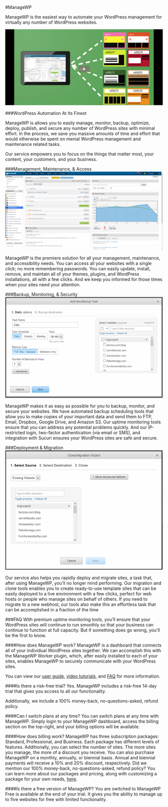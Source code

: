 #ManageWP

ManageWP is the easiest way to automate your WordPress management for virtually any number of WordPress websites.

[![ManageWP Video](/public/images/mwp-video.png)](http://fast.wistia.net/embed/iframe/ccxcd9wws5)

###WordPress Automation At Its Finest

ManageWP is allows you to easily manage, monitor, backup, optimize, deploy, publish, and secure any number of WordPress sites with minimal effort. In the process, we save you massive amounts of time and effort that would otherwise be spent on menial WordPress management and maintenance related tasks.

Our service empowers you to focus on the things that matter most, your content, your customers, and your business.


###Management, Maintenance, & Access
![ManageWP Dashboard](/public/images/mwp-dash.png)

ManageWP is the premiere solution for all your management, maintenance, and accessibility needs. You can access all your websites with a single click; no more remembering passwords. You can easily update, install, remove, and maintain all of your themes, plugins, and WordPress installations, all with a few clicks. And we keep you informed for those times when your sites need your attention.

###Backup, Monitoring, & Security
![ManageWP Dashboard](/public/images/mwp-backup.png)

ManageWP makes it as easy as possible for you to backup, monitor, and secure your websites. We have automated backup scheduling tools that allow you to make copies of your important data and send them to FTP, Email, Dropbox, Google Drive, and Amazon S3. Our uptime monitoring tools ensure that you can address any potential problems quickly. And our IP-restricted login, two-factor authentication (via email or SMS), and integration with Sucuri ensures your WordPress sites are safe and secure.


###Deployment & Migration
![ManageWP Dashboard](/public/images/mwp-clone.png)

Our service also helps you rapidly deploy and migrate sites, a task that, after using ManageWP, you’ll no longer mind performing. Our migration and clone tools enables you to create ready-to-use template sites that can be easily deployed to a live environment with a few clicks, perfect for web hosts or people who manage sites on behalf of others. If you need to migrate to a new webhost, our tools also make this an effortless task that can be accomplished in a fraction of the time

###FAQ
With premium uptime monitoring tools, you’ll ensure that your WordPress sites will continue to run smoothly so that your business can continue to function at full capacity. But if something does go wrong, you’ll be the first to know.

####How does ManageWP work?
ManageWP is a dashboard that connects all of your individual WordPress sites together. We can accomplish this with the ManageWP Worker plugin, which, after  easily installed to each of your sites, enables ManageWP to securely communicate with your WordPress sites.

You can view our [user guide](https://managewp.com/user-guide, 'ManageWP User Guide'), [video tutorials](https://managewp.com/user-guide/video-tutorials, 'ManageWP Video Tutorials'), and [FAQ](https://managewp.com/user-guide/faq, '') for more information.

####Is there a risk-free trial?
Yes. ManageWP includes a risk-free 14-day trial  that gives you access to all our functionality.

Additionally, we include a 100% money-back, no-questions-asked, refund policy.

####Can I switch plans at any time?
You can switch plans at any time with ManageWP. Simply login to your ManageWP dashboard, access the billing section on the top-right, and your billing options will be available.

####How does billing work?
ManageWP has three subscription packages: Standard, Professional, and Business. Each package has different levels of features. Additionally, you can select the number of sites. The more sites you manage, the more of a discount you receive.
You can also purchase ManageWP on a monthly, annually, or biennial basis. Annual and biennial payments will receive a 10% and 20% discount, respectively.
Did we mention our 100% money-back, no-questions-asked, refund policy?
You can learn more about our packages and pricing, along with customizing a package for your own needs, [here](https://managewp.com/plans-and-pricing, 'ManageWP Plans And Pricing').

####Is there a free version of ManageWP?
You are switched to ManageWP Free is available at the end of your trial. It gives you the ability to manage up to five websites for free with limited functionality.
